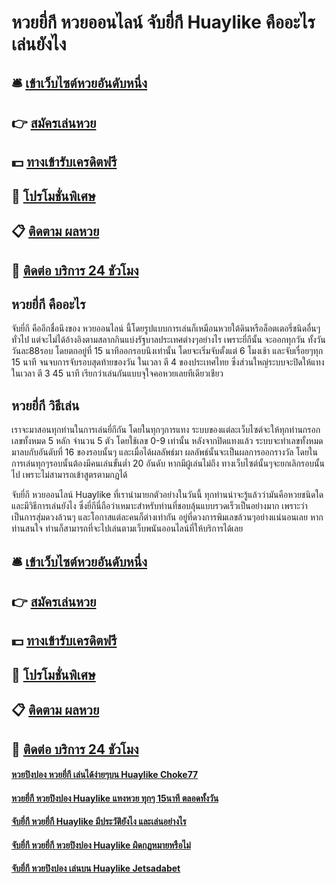 # หวยยี่กี หวยออนไลน์ จับยี่กี Huaylike คืออะไร เล่นยังไง  

## 🛎 [เข้าเว็บไซต์หวยอันดับหนึ่ง](https://bit.ly/3qJdAdM)
## 👉 [สมัครเล่นหวย](https://bit.ly/3qJdAdM)
## 💵 [ทางเข้ารับเครดิตฟรี](https://bit.ly/3RSMcGa)
## 👑 [โปรโมชั่นพิเศษ](https://bit.ly/3RSMcGa)
## 📋 [ติดตาม ผลหวย](https://bit.ly/3RSMcGa)
## 📱 [ติดต่อ บริการ 24 ชัวโมง](https://bit.ly/3RSMcGa)

## หวยยี่กี คืออะไร
จับยี่กี คืออีกชื่อนึงของ หวยออนไลน์ นี้โดยรูปแบบการเล่นก็เหมือนหวยใต้ดินหรือล็อตเตอรี่ชนิดอื่นๆทั่วไป แต่จะไม่ได้อ้างอิงตามสลากกินแบ่งรัฐบาลประเทศต่างๆอย่างไร เพราะยี่กีนั้น จะออกทุกวัน ทั้งวัน วันละ88รอบ โดยตกอยู่ที่ 15 นาทีออกรอบนึงเท่านั้น โดยจะเริ่มจับตั้งแต่ 6 โมงเช้า และจับเรื่อยๆทุก 15 นาที จนจบการจับรอบสุดท้ายของวัน ในเวลา ตี 4 ของประเทศไทย ซึ่งส่วนใหญ่ระบบจะปิดให้แทงในเวลา ตี 3 45 นาที เรียกว่าเล่นกันแบบจุใจคอหวยเลยทีเดียวเชียว

## หวยยี่กี วิธีเล่น
เราจะมาสอนทุกท่านในการเล่นยี่กีกัน โดยในทุกๆการแทง ระบบของแต่ละเว็บไซต์จะให้ทุกท่านกรอกเลขทั้งหมด 5 หลัก จำนวน 5 ตัว โดยใช้เลข 0-9 เท่านั้น หลังจากปิดแทงแล้ว ระบบจะทำเลขทั้งหมด มาลบกับอันดับที่ 16 ของรอบนั้นๆ และเมื่อได้ผลลัพธ์มา ผลลัพธ์นั้นจะเป็นผลการออกรางวัล โดยในการเล่นทุกๆรอบนั้นต้องมีคนเล่นขั้นต่ำ 20 อันดับ หากมีผู้เล่นไม่ถึง ทางเว็บไซต์นั้นๆจะยกเลิกรอบนั้นไป เพราะไม่สามารถเข้าสูตรตามกฏได้

จับยี่กี หวยออนไลน์ Huaylike ที่เรานำมายกตัวอย่างในวันนี้ ทุกท่านน่าจะรู้แล้วว่ามันคือหวยชนิดใด และมีวิธีการเล่นยังไง ซึ่งยี่กีนี่ถือว่าเหมาะสำหรับท่านที่ชอบลุ้นแบบรวดเร็วเป็นอย่างมาก เพราะว่าเป็นการสุ่มดวงล้วนๆ และโอกาสแต่ละคนก็ต่างเท่ากัน อยู่ที่ดวงการพิมเลขล้วนๆอย่างแน่นอนเลย หากท่านสนใจ ท่านก็สามารถที่จะไปเล่นตามเว็บพนันออนไลน์ที่ให้บริการได้เลย

## 🛎 [เข้าเว็บไซต์หวยอันดับหนึ่ง](https://bit.ly/3qJdAdM)
## 👉 [สมัครเล่นหวย](https://bit.ly/3qJdAdM)
## 💵 [ทางเข้ารับเครดิตฟรี](https://bit.ly/3RSMcGa)
## 👑 [โปรโมชั่นพิเศษ](https://bit.ly/3RSMcGa)
## 📋 [ติดตาม ผลหวย](https://bit.ly/3RSMcGa)
## 📱 [ติดต่อ บริการ 24 ชัวโมง](https://bit.ly/3RSMcGa)

#### [หวยปิงปอง หวยยี่กี เล่นได้ง่ายๆบน Huaylike Choke77](https://atom.io/themes/หวยปิงปอง%20หวยยี่กี%20เล่นได้ง่ายๆบน%20Huaylike%20Choke77)
#### [หวยยี่กี หวยปิงปอง Huaylike แทงหวย ทุกๆ 15นาที ตลอดทั้งวัน](https://atom.io/themes/หวยยี่กี%20หวยปิงปอง%20Huaylike%20แทงหวย%20ทุกๆ%2015นาที%20ตลอดทั้งวัน)
#### [จับยี่กี หวยยี่กี Huaylike มีประวัติยังไง และเล่นอย่างไร](https://atom.io/themes/จับยี่กี%20หวยยี่กี%20Huaylike%20มีประวัติยังไง%20และเล่นอย่างไร)
#### [จับยี่กี หวยยี่กี หวยปิงปอง Huaylike ผิดกฏหมายหรือไม่](https://atom.io/themes/จับยี่กี%20หวยยี่กี%20หวยปิงปอง%20Huaylike%20ผิดกฏหมายหรือไม่)
#### [จับยี่กี หวยปิงปอง เล่นบน Huaylike Jetsadabet](https://atom.io/themes/จับยี่กี%20หวยปิงปอง%20เล่นบน%20Huaylike%20Jetsadabet)